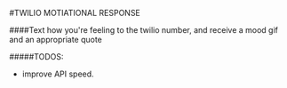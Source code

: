 #TWILIO MOTIATIONAL RESPONSE

####Text how you're feeling to the twilio number, and receive a mood gif and an appropriate quote

#####TODOS:
- improve API speed.